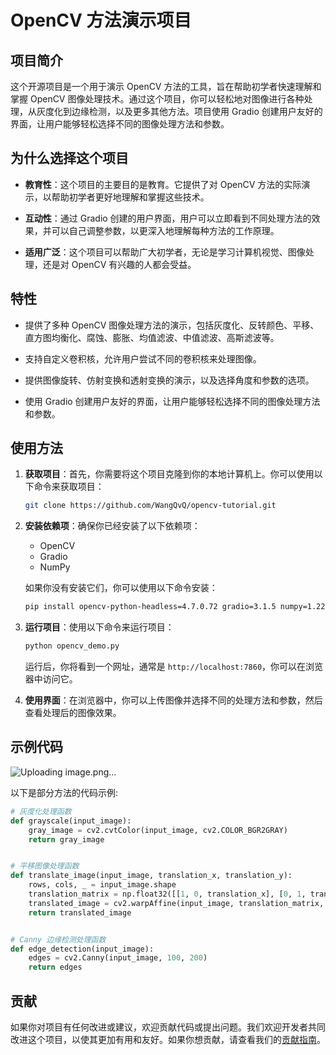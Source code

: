 

# OpenCV 方法演示项目



## 项目简介

这个开源项目是一个用于演示 OpenCV 方法的工具，旨在帮助初学者快速理解和掌握 OpenCV 图像处理技术。通过这个项目，你可以轻松地对图像进行各种处理，从灰度化到边缘检测，以及更多其他方法。项目使用 Gradio 创建用户友好的界面，让用户能够轻松选择不同的图像处理方法和参数。

## 为什么选择这个项目

- **教育性**：这个项目的主要目的是教育。它提供了对 OpenCV 方法的实际演示，以帮助初学者更好地理解和掌握这些技术。

- **互动性**：通过 Gradio 创建的用户界面，用户可以立即看到不同处理方法的效果，并可以自己调整参数，以更深入地理解每种方法的工作原理。

- **适用广泛**：这个项目可以帮助广大初学者，无论是学习计算机视觉、图像处理，还是对 OpenCV 有兴趣的人都会受益。

## 特性

- 提供了多种 OpenCV 图像处理方法的演示，包括灰度化、反转颜色、平移、直方图均衡化、腐蚀、膨胀、均值滤波、中值滤波、高斯滤波等。

- 支持自定义卷积核，允许用户尝试不同的卷积核来处理图像。

- 提供图像旋转、仿射变换和透射变换的演示，以及选择角度和参数的选项。

- 使用 Gradio 创建用户友好的界面，让用户能够轻松选择不同的图像处理方法和参数。

## 使用方法

1. **获取项目**：首先，你需要将这个项目克隆到你的本地计算机上。你可以使用以下命令来获取项目：

   ```bash
   git clone https://github.com/WangQvQ/opencv-tutorial.git
   ```

2. **安装依赖项**：确保你已经安装了以下依赖项：

   - OpenCV
   - Gradio
   - NumPy 

   如果你没有安装它们，你可以使用以下命令安装：

   ```bash
   pip install opencv-python-headless=4.7.0.72 gradio=3.1.5 numpy=1.22.4
   ```

3. **运行项目**：使用以下命令来运行项目：

   ```bash
   python opencv_demo.py
   ```

   运行后，你将看到一个网址，通常是 `http://localhost:7860`，你可以在浏览器中访问它。

4. **使用界面**：在浏览器中，你可以上传图像并选择不同的处理方法和参数，然后查看处理后的图像效果。

## 示例代码

![Uploading image.png…]()


以下是部分方法的代码示例:

```python
# 灰度化处理函数
def grayscale(input_image):
    gray_image = cv2.cvtColor(input_image, cv2.COLOR_BGR2GRAY)
    return gray_image


# 平移图像处理函数
def translate_image(input_image, translation_x, translation_y):
    rows, cols, _ = input_image.shape
    translation_matrix = np.float32([[1, 0, translation_x], [0, 1, translation_y]])
    translated_image = cv2.warpAffine(input_image, translation_matrix, (cols, rows))
    return translated_image


# Canny 边缘检测处理函数
def edge_detection(input_image):
    edges = cv2.Canny(input_image, 100, 200)
    return edges
```

## 贡献

如果你对项目有任何改进或建议，欢迎贡献代码或提出问题。我们欢迎开发者共同改进这个项目，以使其更加有用和友好。如果你想贡献，请查看我们的[贡献指南](CONTRIBUTING.md)。


